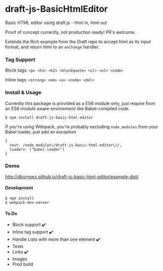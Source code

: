 # draft-js-BasicHtmlEditor
Basic HTML editor using draft.js - html in, html out

Proof of concept currently, not production ready! PR's welcome.

Extends the Rich example from the Draft repo to accept html as its input format, and return html to an `onChange` handler.

### Tag Support

Block tags: `<p> <h1> <h2> <blockquote> <ul> <ol> <code>`

Inline tags: `<strong> <em> <u> <code> <del>`

### Install & Usage

Currently this package is provided as a ES6 module only, just require from an ES6 module aware environment like Babel-compiled code.

    $ npm install draft-js-basic-html-editor

If you're using Webpack, you're probably excluding `node_modules` from your Babel loader, just add an exception

    {
      test: /node_modules\/draft-js-basic-html-editor\//,
      loaders: ["babel-loader"]
    }


### Demo

http://dburrows.github.io/draft-js-basic-html-editor/example-dist/

#### Development

    $ npm install
    $ webpack-dev-server

#### To Do

* Block support ✔️ 
* Inline tag support ✔️
* Handle Lists with more than one element ✔️
* Tests
* Links ✔️
* Images
* Prod build
